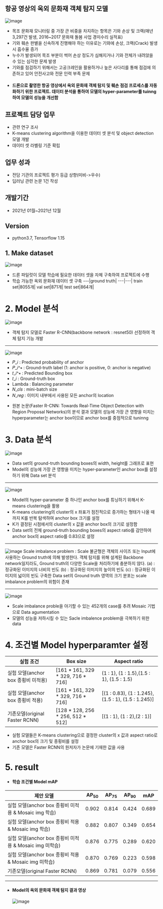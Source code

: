 ## 항공 영상의 옥외 문화재 객체 탐지 모델
![image](https://user-images.githubusercontent.com/93234544/218728928-af9fa9cd-d5f5-4767-912d-3f8d48ec99c3.png)
- 목조 문화재 모니터링 중 가장 큰 비중을 차지하는 항목은 기와 손상 및 크랙(매년 3,297건 발생, 2016~2017 문화재 돌봄 사업 경미수리 실적표)																	 
- 기와 훼손 판별을 신속하게 진행해야 하는 이유로는 기와에 손상, 크랙(Crack) 발생 시 흡수율 증가 
- 누수가 발생되어 목조 부분이 썩어 손상 정도가 심해지거나 기와 전체가 내려앉을 수 있는 심각한 문제 발생
- 기와를 점검하기 위해서는 고공크레인을 활용하거나 높은 사다리를 통해 점검에 의존하고 있어 안전사고와 전문 인력 부족 문제

* #### 드론으로 촬영한 항공 영상에서 옥외 문화재 객체 탐지 및 훼손 점검 프로세스를 자동화하기 위한 프로젝트. 데이터 분석을 통하여 모델의 hyper-parameter를 tuinng하여 모델의 성능을 개선함

## 프로젝트 담당 업무
* 관련 연구 조사
* K-means clustering algorithm을 이용한 데이터 셋 분석 및 object detection 모델 개발
* 데이터 셋 라벨링 기준 확립

## 업무 성과
* 전담 기관의 프로젝트 평가 등급 상향(미비->우수)
* 딥러닝 관련 논문 1건 작성

## 개발기간
* 2021년 01월~2021년 12월

## Version
* python3.7, Tensorflow 1.15


## 1. Make dataset

![image](https://user-images.githubusercontent.com/93234544/206904180-13cc8699-6b82-4d75-82f6-362d770ee15d.png)

* 드론 파일럿이 모델 학습에 필요한 데이터 셋을 자체 구축하여 프로젝트에 수행
* 학습 가능한 옥외 문화재 데이터 셋 구축
---|ground truth|
---|---|
train set|8055개|
val set|871개|
test set|864개|


# 2. Model 분석
![image](https://user-images.githubusercontent.com/93234544/206904369-8c10381b-10f1-4c2a-b3e4-16ba30e86807.png)
* 객체 탐지 모델로 Faster R-CNN(backbone network : resnet50) 선정하여 객체 탐지 기능 개발
***
![image](https://user-images.githubusercontent.com/93234544/218729700-3680cd8e-cc16-458c-aec9-e95feea6ca76.png)
- 𝑃_𝑖 : Predicted probability of anchor 
- 𝑃_𝑖^∗ : Ground-truth label (1: anchor is positive, 0: anchor is negative)
- 𝑡_𝑖^∗  : Predicted Bounding box
- 𝑡_𝑖 : Ground-truth box
- Lambda : Balancing parameter
- 𝑁_𝑐𝑙𝑠 : mini-batch size
- 𝑁_𝑟𝑒𝑔 : 이미지 내부에서 사용된 모든 anchor의 location

* 원본 논문(Faster R-CNN: Towards Real-Time Object Detection with Region Proposal Networks)의 분석 결과 모델의 성능에 가장 큰 영향을 미치는 hyperparameter는 anchor box이므로 anchor box를 중점적으로 tuninng


# 3. Data 분석

![image](https://user-images.githubusercontent.com/93234544/206905350-511b6386-c968-4ad0-8a2a-4473e89b3ee3.png)
* Data set의 ground-truth bounding boxes의 width, height를 그래프로 표현
* Model의 성능에 가장 큰 영향을 미치는 hyper-parameter인 anchor box를 설정하기 위해 Data set 분석
***
![image](https://user-images.githubusercontent.com/93234544/206904951-84da7aa6-b0ba-4845-8436-863341527996.png)
* Model의 hyper-parameter 중 하나인 anchor box를 튜닝하기 위해서 K-means clustering을 활용
* K-means clustering의 cluster의 x 좌표가 점진적으로 증가하는 형태가 나올 때 까지 K를 반복 탐색하여 anchor box 크기를 설정
* K가 결정된 시점에서의 cluster의 x 값을 anchor box의 크기로 설정함
* Data set의 전체 ground-truth bounding boxes의 aspect ratio를 감안하여 anchor box의 aspect ratio를 0.83으로 설정
***
![image](https://user-images.githubusercontent.com/93234544/218731285-e2701cec-fa1f-4cde-bd99-90a52f5d39c4.png)
Scale imbalance problem : Scale 불균형은 객체의 사이즈 또는 Input에 사용하는 Ground truth에 의해 발생한다. 객체 탐지를 위해 설계된 Backbone network일지라도, Ground truth의 다양한 Scale을 처리하기에 충분하지 않다.
(a) : 정규화된 이미지의 너비의 빈도
(b) : 정규화된 이미지의 높이의 빈도
(c) : 정규화된 이미지의 넓이의 빈도
구축한 Data set의 Ground truth 영역의 크기 분포는 scale imbalance problem의 위험이 존재
***
![image](https://user-images.githubusercontent.com/93234544/206904579-2a33070d-1f9d-4d6d-8eea-50d5b26ae426.png)
* Scale imbalance proble을 야기할 수 있는 452개의 case를 추려 Mosaic 기법으로 Data agumentation
* 모델의 성능을 저하시킬 수 있는 Sacle imbalence problem을 극복하기 위한 data


# 4. 조건별 Model hyperparamter 설정
실험 조건|Box size|Aspect ratio|
---|---|---|
실험 모델(anchor box 종횡비 미적용)|[161 * 161, 329 * 329, 716 * 716]|(1 : 1), (1 : 1.5),(1.5 : 1), (1.5 : 1.5)|
실험 모델(anchor box 종횡비 적용)|[161 * 161, 329 * 329, 716 * 716]|[(1 : 0.83), (1 : 1.245),(1.5 : 1), (1.5 : 1.245)]|
기존모델(original Faster RCNN)|[128 * 128, 256 * 256, 512 * 512]|[(1 : 1), (1 : 2),(2 : 1)]|
  
* 실험 모델들은 K-means clustering으로 결정한 cluster의 x 값과 aspect ratio로 anchor box의 크기 및 종횡비를 설정
* 기존 모델은 Faster RCNN의 원저자가 논문에 기재한 값을 사용



# 5. result 
* #### 학습 조건별 Model  mAP
제안 모델|AP<sub>50|AP<sub>75|AP<sub>90|mAP
---|---|---|---|---|
실험 모델(anchor box 종횡비 미적용 & Mosaic img 학습)|0.902|0.814|0.424|0.689|
실험 모델(anchor box 종횡비 적용 & Mosaic img 학습)|0.882|0.807|0.349|0.654|
실험 모델(anchor box 종횡비 미적용 & Mosaic img 미학습)|0.876|0.775|0.289|0.620|
실험 모델(anchor box 종횡비 적용 & Mosaic img 미학습)|0.870|0.769|0.223|0.598|
기존모델(original Faster RCNN)|0.869|0.781|0.079|0.556|

 *** 
* #### Model의 옥외 문화재 객체 탐지 결과 영상
  ![image](https://user-images.githubusercontent.com/93234544/206906346-f8361e4b-cb10-4be0-b18d-ce5484a68cae.png)

  
  
